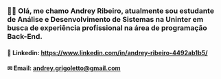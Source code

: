 ### 👋🏻 Olá, me chamo Andrey Ribeiro, atualmente sou estudante de Análise e Desenvolvimento de Sistemas na Uninter em busca de experiência profissional na área de programação Back-End.

#### 💎 Linkedin: https://www.linkedin.com/in/andrey-ribeiro-4492ab1b5/
#### ✉  Email: andrey.grigoletto@gmail.com

<!--
**AndreyRibeiro/AndreyRibeirO** is a ✨ _special_ ✨ repository because its `README.md` (this file) appears on your GitHub profile.

Here are some ideas to get you started:

- 🔭 I’m currently working on ...
- 🌱 I’m currently learning ...
- 👯 I’m looking to collaborate on ...
- 🤔 I’m looking for help with ...
- 💬 Ask me about ...
- 📫 How to reach me: ...
- 😄 Pronouns: ...
- ⚡ Fun fact: ...
-->
